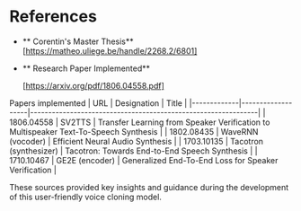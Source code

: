 # References

- ** Corentin's Master Thesis**  
  [https://matheo.uliege.be/handle/2268.2/6801]

- ** Research Paper Implemented**  

  [https://arxiv.org/pdf/1806.04558.pdf]




Papers implemented
| URL         | Designation       | Title                                                         |
|-------------|-------------------|---------------------------------------------------------------|
| 1806.04558  | SV2TTS            | Transfer Learning from Speaker Verification to Multispeaker Text-To-Speech Synthesis |
| 1802.08435  | WaveRNN (vocoder) | Efficient Neural Audio Synthesis                              |
| 1703.10135  | Tacotron (synthesizer)         | Tacotron: Towards End-to-End Speech Synthesis                 |
| 1710.10467  | GE2E (encoder)    | Generalized End-To-End Loss for Speaker Verification        |





These sources provided key insights and guidance during the development of this user-friendly voice cloning model.
